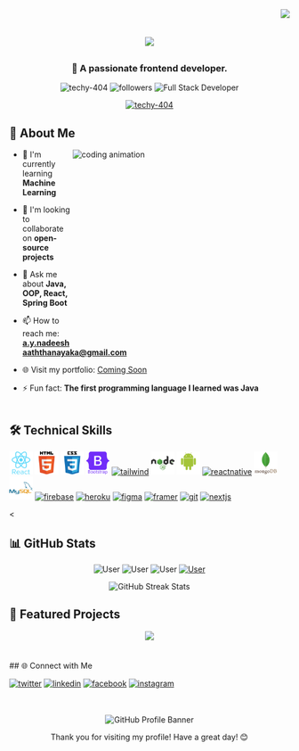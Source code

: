 <img align="right" src="https://visitor-badge.laobi.icu/badge?page_id=techy-404.techy-404" />

<h1 align="center">
  <img src="https://readme-typing-svg.herokuapp.com/?font=Righteous&size=35&center=true&vCenter=true&width=500&height=70&duration=4000&lines=Hi+There!+👋;+I'm+Techy+404!" />
</h1>
<h3 align="center">🚀 A passionate frontend developer.</h3>

<!-- Profile Views Counter with Badges -->
<p align="center">
  <img src="https://komarev.com/ghpvc/?username=techy-404&label=Profile%20views&color=0e75b6&style=flat" alt="techy-404" />
  <img src="https://img.shields.io/github/followers/techy-404?label=Followers&style=social" alt="followers" />
  <img src="https://img.shields.io/badge/Full%20Stack-Developer-0078D7?style=flat-square" alt="Full Stack Developer"/>
</p>

<p align="center" > 
  <a href="https://github.com/ryo-ma/github-profile-trophy">
    <img src="https://github-profile-trophy.vercel.app/?username=techy-404&margin-w=10&margin-h=15" alt="techy-404" />
  </a>
</p>

<!-- About Me Section -->
## 💫 About Me

<!--<img align="right" height="240" width="390" src="https://raw.githubusercontent.com/Elanza-48/Elanza-48/41a4790484e268102dfdab2b7c59d440d3ffafab/resources/img/geek.gif" alt="coding animation" />-->
<img align="right" height="340" width="390" src="aboutme1.png" alt="coding animation" />

- 🌱 I'm currently learning **Machine Learning**

- 👯 I'm looking to collaborate on **open-source projects**

- 💬 Ask me about **Java, OOP, React, Spring Boot**

- 📫 How to reach me: **a.y.nadeeshaaththanayaka@gmail.com**

- 🌐 Visit my portfolio: [Coming Soon](#)

- ⚡ Fun fact: **The first programming language I learned was Java**
<br><br>
<!-- Skills Section -->

## 🛠️ Technical Skills

<p><a target="_blank" href="https://raw.githubusercontent.com/devicons/devicon/master/icons/react/react-original-wordmark.svg" style="display: inline-block;"><img src="https://raw.githubusercontent.com/devicons/devicon/master/icons/react/react-original-wordmark.svg" alt="react" width="42" height="42" /></a>
<a target="_blank" href="https://raw.githubusercontent.com/devicons/devicon/master/icons/html5/html5-original-wordmark.svg" style="display: inline-block;"><img src="https://raw.githubusercontent.com/devicons/devicon/master/icons/html5/html5-original-wordmark.svg" alt="html5" width="42" height="42" /></a>
<a target="_blank" href="https://raw.githubusercontent.com/devicons/devicon/master/icons/css3/css3-original-wordmark.svg" style="display: inline-block;"><img src="https://raw.githubusercontent.com/devicons/devicon/master/icons/css3/css3-original-wordmark.svg" alt="css3" width="42" height="42" /></a>
<a target="_blank" href="https://raw.githubusercontent.com/devicons/devicon/master/icons/bootstrap/bootstrap-plain-wordmark.svg" style="display: inline-block;"><img src="https://raw.githubusercontent.com/devicons/devicon/master/icons/bootstrap/bootstrap-plain-wordmark.svg" alt="bootstrap" width="42" height="42" /></a>
<a target="_blank" href="https://www.vectorlogo.zone/logos/tailwindcss/tailwindcss-icon.svg" style="display: inline-block;"><img src="https://www.vectorlogo.zone/logos/tailwindcss/tailwindcss-icon.svg" alt="tailwind" width="42" height="42" /></a>
<a target="_blank" href="https://raw.githubusercontent.com/devicons/devicon/master/icons/nodejs/nodejs-original-wordmark.svg" style="display: inline-block;"><img src="https://raw.githubusercontent.com/devicons/devicon/master/icons/nodejs/nodejs-original-wordmark.svg" alt="nodejs" width="42" height="42" /></a>
<a target="_blank" href="https://raw.githubusercontent.com/devicons/devicon/master/icons/android/android-original-wordmark.svg" style="display: inline-block;"><img src="https://raw.githubusercontent.com/devicons/devicon/master/icons/android/android-original-wordmark.svg" alt="android" width="42" height="42" /></a>
<a target="_blank" href="https://reactnative.dev/img/header_logo.svg" style="display: inline-block;"><img src="https://reactnative.dev/img/header_logo.svg" alt="reactnative" width="42" height="42" /></a>
<a target="_blank" href="https://raw.githubusercontent.com/devicons/devicon/master/icons/mongodb/mongodb-original-wordmark.svg" style="display: inline-block;"><img src="https://raw.githubusercontent.com/devicons/devicon/master/icons/mongodb/mongodb-original-wordmark.svg" alt="mongodb" width="42" height="42" /></a>
<a target="_blank" href="https://raw.githubusercontent.com/devicons/devicon/master/icons/mysql/mysql-original-wordmark.svg" style="display: inline-block;"><img src="https://raw.githubusercontent.com/devicons/devicon/master/icons/mysql/mysql-original-wordmark.svg" alt="mysql" width="42" height="42" /></a>
<a target="_blank" href="https://www.vectorlogo.zone/logos/firebase/firebase-icon.svg" style="display: inline-block;"><img src="https://www.vectorlogo.zone/logos/firebase/firebase-icon.svg" alt="firebase" width="42" height="42" /></a>
<a target="_blank" href="https://www.vectorlogo.zone/logos/heroku/heroku-icon.svg" style="display: inline-block;"><img src="https://www.vectorlogo.zone/logos/heroku/heroku-icon.svg" alt="heroku" width="42" height="42" /></a>
<a target="_blank" href="https://www.vectorlogo.zone/logos/figma/figma-icon.svg" style="display: inline-block;"><img src="https://www.vectorlogo.zone/logos/figma/figma-icon.svg" alt="figma" width="42" height="42" /></a>
<a target="_blank" href="https://www.vectorlogo.zone/logos/framer/framer-icon.svg" style="display: inline-block;"><img src="https://www.vectorlogo.zone/logos/framer/framer-icon.svg" alt="framer" width="42" height="42" /></a>
<a target="_blank" href="https://www.vectorlogo.zone/logos/git-scm/git-scm-icon.svg" style="display: inline-block;"><img src="https://www.vectorlogo.zone/logos/git-scm/git-scm-icon.svg" alt="git" width="42" height="42" /></a>
<a target="_blank" href="https://cdn.worldvectorlogo.com/logos/nextjs-2.svg" style="display: inline-block;"><img src="https://cdn.worldvectorlogo.com/logos/nextjs-2.svg" alt="nextjs" width="42" height="42" /></a></p>
<
<br>

<!-- GitHub Stats Section -->
## 📊 GitHub Stats

<div align="center">
<p align="center">
  <img src="https://github-readme-stats.vercel.app/api?username=User&theme=tokyonight&show_icons=true&locale=en" alt="User"/>
  <img src="https://github-readme-streak-stats.herokuapp.com/?user=User&theme=tokyonight&hide_border=true" alt="User"/>
  <img src="https://github-readme-stats.vercel.app/api/top-langs?username=User&theme=tokyonight&show_icons=true&locale=en&layout=compact" alt="User"/>
  <a href="https://github.com/ryo-ma/github-profile-trophy"><img src="https://github-profile-trophy.vercel.app/?username=User" alt="User" /></a>
</p>
</div>

<div align="center">
  <img src="https://github-readme-streak-stats.herokuapp.com/?user=yasirunadeeshaa&theme=react&hide_border=true" alt="GitHub Streak Stats" />
</div>

<!-- Featured Projects -->
## 🚀 Featured Projects

<div align="center">
<a href="https://github.com/yasirunadeeshaa/REAL-TIME-TICKET-BOOKING-SYSTEM">
  <img src="https://github-readme-stats.vercel.app/api/pin/?username=yasirunadeeshaa&repo=REAL-TIME-TICKET-BOOKING-SYSTEM&theme=react&hide_border=true" />
</a>
<!-- Add more project cards here as needed -->
</div><br><br>
<!-- Connect with me section -->
## 🌐 Connect with Me

<p align="center">
<p><a target="_blank" href="https://x.com/https://x.com/techy_404" style="display: inline-block;"><img src="https://img.shields.io/badge/twitter-x?style=for-the-badge&logo=x&logoColor=white&color=%230f1419" alt="twitter" /></a>
<a target="_blank" href="https://www.linkedin.com/in/www.linkedin.com/in/techy404" style="display: inline-block;"><img src="https://img.shields.io/badge/linkedin-logo?style=for-the-badge&logo=linkedin&logoColor=white&color=%230a77b6" alt="linkedin" /></a>
<a target="_blank" href="https://www.facebook.com/https://web.facebook.com/profile.php?id=61580509814621" style="display: inline-block;"><img src="https://img.shields.io/badge/facebook-logo?style=for-the-badge&logo=facebook&logoColor=white&color=%230866ff" alt="facebook" /></a>
<a target="_blank" href="https://www.instagram.com/https://www.instagram.com/techy._.404/" style="display: inline-block;"><img src="https://img.shields.io/badge/instagram-logo?style=for-the-badge&logo=instagram&logoColor=white&color=%23F35369" alt="instagram" /></a></p>
</p><br><br>
<!-- Banner Image -->
<div align="center">
  <img src="https://raw.githubusercontent.com/halfrost/halfrost/master/icons/header_.png" alt="GitHub Profile Banner">
</div>

<p align="center">Thank you for visiting my profile! Have a great day! 😊</p>


